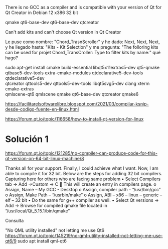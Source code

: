 

There is no GCC as a compiler and is compatible with your version of Qt for Qt Creator in Debian 12 x386 32 bit


qmake qt6-base-dev qt6-base-dev qtcreator

Can't add kits and can't choose Qt version in Qt Creator

Le puse como nombre: "Chord_TrasnScroller" y he dado: Next, Next, Next, y he llegado hasta: "Kits - Kit Selection" y me pregunta: "The folloring kits can be used for projet Chord_TransCroller: Type to filter kits by name:" qué hago?


sudo apt-get install cmake build-essential libqt5x11extras5-dev qt5-qmake \
     qtbase5-dev-tools extra-cmake-modules qtdeclarative5-dev-tools qtdeclarative5-dev \
     qtcreator qttools5-dev qttools5-dev-tools libqt5svg5-dev clang xterm cmake-extras \
     qmlscene-qt6 qmlscene qmake qt6-base-dev qtcreator qmake6


https://facilitarelsoftwarelibre.blogspot.com/2021/03/compilar-ksnip-desde-codigo-fuente-en-linux.html

https://forum.qt.io/topic/116658/how-to-install-qt-version-for-linux


# Solución 1
https://forum.qt.io/topic/121285/no-compiler-can-produce-code-for-this-qt-version-on-64-bit-linux-machine/8

Thanks all for your support.
Finally, I could achieve what I want. Now, I am able to compile it for 32 bit.
Below are the steps for adding 32 bit compilers. Capturing here for others who are facing same problem
• Select Compilers tab -> Add ->Custom -> C  This will create an entry in compilers page.
o Assign, Name – My GCC - Desktop
o Assign, compiler path - “/usr/bin/gcc”
o Assign, Make Path – “/usrbin/make”
o Assign, ABI – x86 – linux – generic – elf – 32 bit
• Do the same for g++ compiler as well.
• Select Qt versions -> Add -> Browse for compiled qmake file located in “/usr/local/Qt_5.15.1/bin/qmake”



Consulta

"No QML utility installed" not letting me use Qt6
https://forum.qt.io/topic/145219/no-qml-utility-installed-not-letting-me-use-qt6/9
sudo apt install qml-qt6
